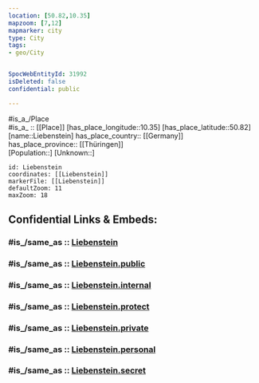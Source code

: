 ```yaml
---
location: [50.82,10.35] 
mapzoom: [7,12] 
mapmarker: city 
type: City
tags:
- geo/City


SpocWebEntityId: 31992
isDeleted: false
confidential: public

---
```

#is_a_/Place  
#is_a_ :: [[Place]] 
[has_place_longitude::10.35] 
[has_place_latitude::50.82] 
[name::Liebenstein] 
has_place_country:: [[Germany]]  
has_place_province:: [[Thüringen]]  
[Population::] 
[Unknown::] 


```leaflet
id: Liebenstein
coordinates: [[Liebenstein]] 
markerFile: [[Liebenstein]] 
defaultZoom: 11 
maxZoom: 18
```


## Confidential Links & Embeds: 

### #is_/same_as :: [Liebenstein](/_Standards/Earth/Continent/Europe/Europe~Central/Germany/Germany~East/Thüringen/counties~TH/Wartburgkreis/cities~Wartburgkreis/Bad_Liebenstein/City/Liebenstein.md) 

### #is_/same_as :: [Liebenstein.public](/_public/Earth/Continent/Europe/Europe~Central/Germany/Germany~East/Thüringen/counties~TH/Wartburgkreis/cities~Wartburgkreis/Bad_Liebenstein/City/Liebenstein.public.md) 

### #is_/same_as :: [Liebenstein.internal](/_internal/Earth/Continent/Europe/Europe~Central/Germany/Germany~East/Thüringen/counties~TH/Wartburgkreis/cities~Wartburgkreis/Bad_Liebenstein/City/Liebenstein.internal.md) 

### #is_/same_as :: [Liebenstein.protect](/_protect/Earth/Continent/Europe/Europe~Central/Germany/Germany~East/Thüringen/counties~TH/Wartburgkreis/cities~Wartburgkreis/Bad_Liebenstein/City/Liebenstein.protect.md) 

### #is_/same_as :: [Liebenstein.private](/_private/Earth/Continent/Europe/Europe~Central/Germany/Germany~East/Thüringen/counties~TH/Wartburgkreis/cities~Wartburgkreis/Bad_Liebenstein/City/Liebenstein.private.md) 

### #is_/same_as :: [Liebenstein.personal](/_personal/Earth/Continent/Europe/Europe~Central/Germany/Germany~East/Thüringen/counties~TH/Wartburgkreis/cities~Wartburgkreis/Bad_Liebenstein/City/Liebenstein.personal.md) 

### #is_/same_as :: [Liebenstein.secret](/_secret/Earth/Continent/Europe/Europe~Central/Germany/Germany~East/Thüringen/counties~TH/Wartburgkreis/cities~Wartburgkreis/Bad_Liebenstein/City/Liebenstein.secret.md)

